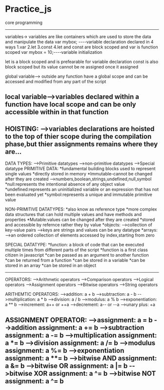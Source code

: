 # Practice_js
core programming 



--------------------------------
variables->
variables are like containers which are used to store the data and manipulate the data 
   var mybox; ----variable declaration
 declared in 4 ways
 1.var
 2.let
 3.const
 4.let and const are block scoped and var is function scoped
 var mybox = 10;----variable initialization

 let is a block scoped and is prefearable for variable declaration
 const is also block scoped but its value cannot be re assigned once it assigned

 global variable--> outside any function have a global scope and can be accessed and modified from any part of the script

 local variable-->variables declared within a function have local scope and can be only accessible within in that function
 -------------------------------------------------------------------------------
HOISTING:
-->variables declarations are hoisted to the top of thier scope during the compilation phase,but thier assignments remains where they are...
----------------------------------------------------------------------------------
DATA TYPES:
-->Primitive datatypes
-->non-primitive datatypes
-->Special datatype
PRIMITIVE DATA:
*fundamental building blocks used to represent single values
*directly stored in memory
*Immutable-cannot be changed after they are created
-->numbers,boolean,strings,undefined,null,symbol
*null:represents the intentional absence of any object value
*undefined:represents an uninitialized variable or an expression that has not been evaluated yet
*symbol:represents a unique and immutable primitive value


NON-PRIMITIVE DATATYPES:
*also know as reference type
*more complex data structures that can hold multiple values and have methods and properties
*Mutable:values can be changed after they are created
*stored and accessible by refernce rather they by value
*objects:
-->collection of key-value pairs
-->keys are strings and values can be any datatype
*arrays:
-->an ordered collection of elements accessed by index,starting from zero

SPECIAL DATATYPE:
*function: a block of code that can be executed multiple times from different parts of the script
*function is a first class citizen in javascript
*can be passed as an argument to another function
*can be returned from a function
*can be stored in a variable
*can be stored in an array
*can be stored in an object

---------------------------------------------------------------------------------------------------------------
OPERATORS:
-->Arithmetic operators
-->Comparison operators
-->Logical operators
-->Assignment operators
-->Bitwise operators
-->String operators


ARITHEMTIC OPERATORS:
-->addition: a + b
-->subtraction: a - b
-->multiplication: a * b
-->division: a / b
-->modulus: a % b
-->exponentiation: a ** b
-->increment: a++ or ++a
-->decrement: a-- or --a
-->unary plus: +a


ASSIGNMENT OPERATOR:
-->assignment: a = b
-->addition assignment: a += b
-->subtraction assignment: a -= b
-->multiplication assignment: a *= b
-->division assignment: a /= b
-->modulus assignment: a %= b
-->exponentiation assignment: a **= b
-->bitwise AND assignment: a &= b
-->bitwise OR assignment: a |= b
-->bitwise XOR assignment: a ^= b
-->bitwise NOT assignment: a ^= b
---------------------------------------------------------------------------------------------------------------







